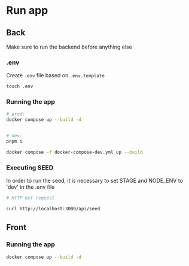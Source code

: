 # Run app

## Back

Make sure to run the backend before anything else

### .env

Create `.env` file based on `.env.template`

```bash
touch .env
```

### Running the app

```bash
# prod:
docker compose up --build -d


# dev:
pnpm i

docker compose -f docker-compose-dev.yml up --build
```

### Executing SEED

In order to run the seed, it is necessary to set STAGE and NODE_ENV to 'dev' in the .env file

```bash
# HTTP Get request

curl http://localhost:3000/api/seed
```

## Front

### Running the app

```bash
docker compose up --build -d
```

